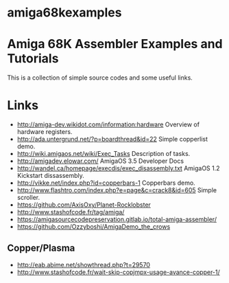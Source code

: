 # amiga68kexamples

Amiga 68K Assembler Examples and Tutorials
==========================================

This is a collection of simple source codes and some useful links.


Links
=====

 * http://amiga-dev.wikidot.com/information:hardware Overview of hardware registers.
 * http://ada.untergrund.net/?p=boardthread&id=22 Simple copperlist demo.
 * http://wiki.amigaos.net/wiki/Exec_Tasks Description of tasks.
 * http://amigadev.elowar.com/ AmigaOS 3.5 Developer Docs
 * http://wandel.ca/homepage/execdis/exec_disassembly.txt AmigaOS 1.2 Kickstart dissassembly.
 * http://vikke.net/index.php?id=copperbars-1 Copperbars demo.
 * http://www.flashtro.com/index.php?e=page&c=crack8&id=605 Simple scroller.
 * https://github.com/AxisOxy/Planet-Rocklobster
 * http://www.stashofcode.fr/tag/amiga/
 * https://amigasourcecodepreservation.gitlab.io/total-amiga-assembler/
 * https://github.com/Ozzyboshi/AmigaDemo_the_crows

Copper/Plasma
-------------

 * http://eab.abime.net/showthread.php?t=29570
 * http://www.stashofcode.fr/wait-skip-copjmpx-usage-avance-copper-1/
